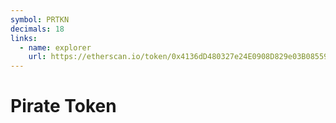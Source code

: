 ```yaml
---
symbol: PRTKN
decimals: 18
links:
  - name: explorer
    url: https://etherscan.io/token/0x4136dD480327e24E0908D829e03B08559e7D9B8D
---
```


# Pirate Token
